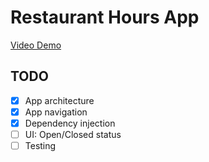 # Restaurant Hours App
[Video Demo](demo-restaurant-hours.mp4)

## TODO
- [x] App architecture
- [x] App navigation
- [x] Dependency injection
- [ ] UI: Open/Closed status
- [ ] Testing
